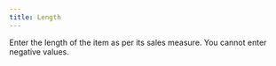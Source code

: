 ```yaml
---
title: Length
---
```



Enter the length of the item as per its sales measure. You cannot enter negative values.
